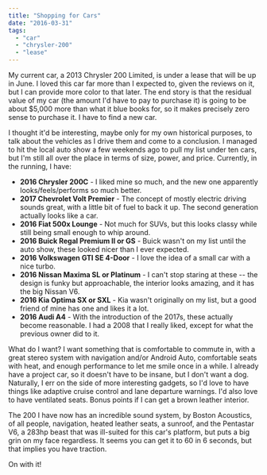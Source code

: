 ```yaml
---
title: "Shopping for Cars"
date: "2016-03-31"
tags: 
  - "car"
  - "chrysler-200"
  - "lease"
---
```


My current car, a 2013 Chrysler 200 Limited, is under a lease that will be up in June. I loved this car far more than I expected to, given the reviews on it, but I can provide more color to that later. The end story is that the residual value of my car (the amount I'd have to pay to purchase it) is going to be about $5,000 more than what it blue books for, so it makes precisely zero sense to purchase it. I have to find a new car.

I thought it'd be interesting, maybe only for my own historical purposes, to talk about the vehicles as I drive them and come to a conclusion. I managed to hit the local auto show a few weekends ago to pull my list under ten cars, but I'm still all over the place in terms of size, power, and price. Currently, in the running, I have:

- **2016 Chrysler 200C** - I liked mine so much, and the new one apparently looks/feels/performs so much better.
- **2017 Chevrolet Volt Premier** - The concept of mostly electric driving sounds great, with a little bit of fuel to back it up. The second generation actually looks like a car.
- **2016 Fiat 500x Lounge** - Not much for SUVs, but this looks classy while still being small enough to whip around.
- **2016 Buick Regal Premium II or GS** - Buick wasn't on my list until the auto show, these looked nicer than I ever expected.
- **2016 Volkswagen GTI SE 4-Door** - I love the idea of a small car with a nice turbo.
- **2016 Nissan Maxima SL or Platinum** - I can't stop staring at these -- the design is funky but approachable, the interior looks amazing, and it has the big Nissan V6.
- **2016 Kia Optima SX or SXL** - Kia wasn't originally on my list, but a good friend of mine has one and likes it a lot.
- **2016 Audi A4** - With the introduction of the 2017s, these actually become reasonable. I had a 2008 that I really liked, except for what the previous owner did to it.

What do I want? I want something that is comfortable to commute in, with a great stereo system with navigation and/or Android Auto, comfortable seats with heat, and enough performance to let me smile once in a while. I already have a project car, so it doesn't have to be insane, but I don't want a dog. Naturally, I err on the side of more interesting gadgets, so I'd love to have things like adaptive cruise control and lane departure warnings. I'd also love to have ventilated seats. Bonus points if I can get a brown leather interior.

The 200 I have now has an incredible sound system, by Boston Acoustics, of all people, navigation, heated leather seats, a sunroof, and the Pentastar V6, a 283hp beast that was ill-suited for this car's platform, but puts a big grin on my face regardless. It seems you can get it to 60 in 6 seconds, but that implies you have traction.

On with it!
